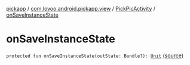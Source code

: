 [pickapp](../../index.md) / [com.lovoo.android.pickapp.view](../index.md) / [PickPicActivity](index.md) / [onSaveInstanceState](./on-save-instance-state.md)

# onSaveInstanceState

`protected fun onSaveInstanceState(outState: Bundle?): `[`Unit`](https://kotlinlang.org/api/latest/jvm/stdlib/kotlin/-unit/index.html) [(source)](https://github.com/lovoo/android-pickpic/blob/master/pickapp/src/main/kotlin/com/lovoo/android/pickapp/view/PickPicActivity.kt#L103)